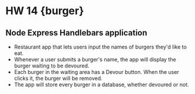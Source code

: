 # HW 14 {burger}
## Node Express Handlebars application

  - Restaurant app that lets users input the names of burgers they'd like to eat.
  - Whenever a user submits a burger's name, the app will display the burger waiting to be devoured.
  - Each burger in the waiting area has a Devour button. When the user clicks it, the burger will be removed.
  - The app will store every burger in a database, whether devoured or not.
 